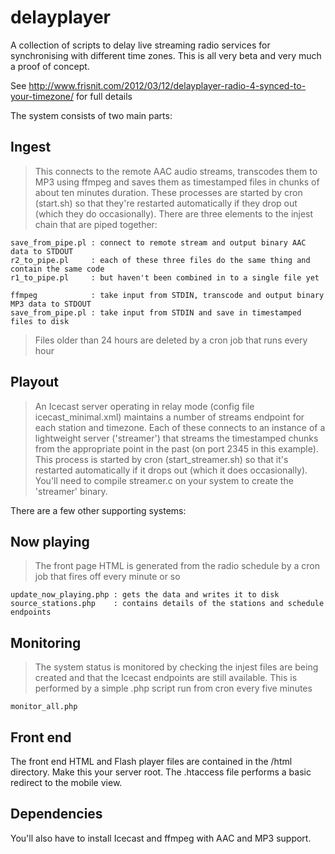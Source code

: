delayplayer
===========

A collection of scripts to delay live streaming radio services for synchronising with different time zones. This is all very beta and very much a proof of concept.

See http://www.frisnit.com/2012/03/12/delayplayer-radio-4-synced-to-your-timezone/ for full details

The system consists of two main parts:

Ingest
------
> This connects to the remote AAC audio streams, transcodes them to MP3 using ffmpeg and saves them as timestamped files in chunks of about ten minutes duration. These processes are started by cron (start.sh) so that they're restarted automatically if they drop out (which they do occasionally). There are three elements to the injest chain that are piped together:

    save_from_pipe.pl : connect to remote stream and output binary AAC data to STDOUT
    r2_to_pipe.pl     : each of these three files do the same thing and contain the same code
    r1_to_pipe.pl     : but haven't been combined in to a single file yet
    
    ffmpeg            : take input from STDIN, transcode and output binary MP3 data to STDOUT
    save_from_pipe.pl : take input from STDIN and save in timestamped files to disk

> Files older than 24 hours are deleted by a cron job that runs every hour

Playout
-------
> An Icecast server operating in relay mode (config file icecast_minimal.xml) maintains a number of streams endpoint for each station and timezone. Each of these connects to an instance of a lightweight server ('streamer') that streams the timestamped chunks from the appropriate point in the past (on port 2345 in this example). This process is started by cron (start_streamer.sh) so that it's restarted automatically if it drops out (which it does occasionally). You'll need to compile streamer.c on your system to create the 'streamer' binary.



There are a few other supporting systems:

Now playing
-----------
> The front page HTML is generated from the radio schedule by a cron job that fires off every minute or so

    update_now_playing.php : gets the data and writes it to disk
    source_stations.php    : contains details of the stations and schedule endpoints

Monitoring
----------
> The system status is monitored by checking the injest files are being created and that the Icecast endpoints are still available. This is performed by a simple .php script run from cron every five minutes

    monitor_all.php


Front end
---------
The front end HTML and Flash player files are contained in the /html directory. Make this your server root. The .htaccess file performs a basic redirect to the mobile view.

Dependencies
------------
You'll also have to install Icecast and ffmpeg with AAC and MP3 support.
    
  

